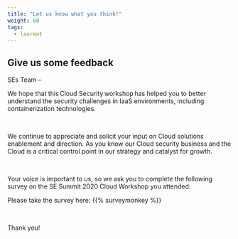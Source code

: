 ```yaml
---
title: "Let us know what you think!"
weight: 60
tags:
  - laurent
---
```


## Give us some feedback

SEs Team –  


We hope that this Cloud Security workshop has helped you to better understand the security challenges in IaaS environments, including containerization technologies. 

  

We continue to appreciate and solicit your input on Cloud solutions enablement and direction. As you know our Cloud security business and the Cloud is a critical control point in our strategy and catalyst for growth. 

  

Your voice is important to us, so we ask you to complete the following survey on the SE Summit 2020 Cloud Workshop you attended: 

Please take the survey here:
{{% surveymonkey %}}

  

Thank you! 
